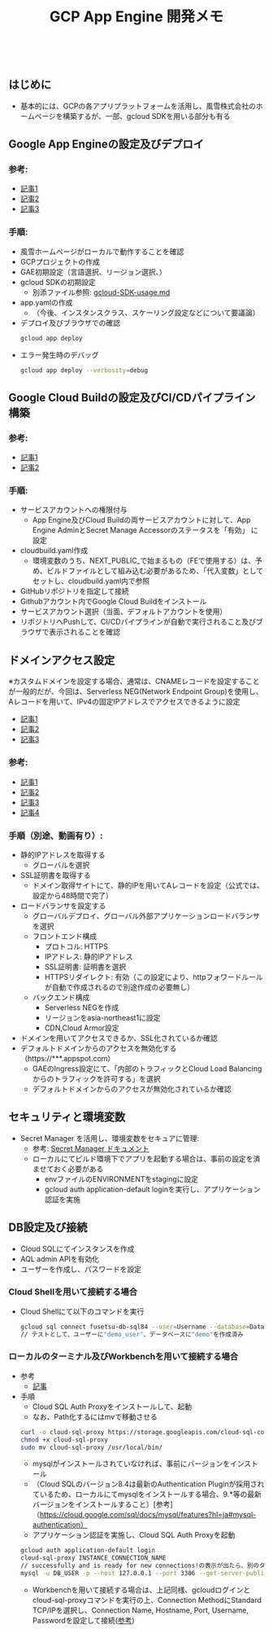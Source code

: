 <div align="center">


# GCP App Engine 開発メモ
　　
</div>
<br>

## はじめに
- 基本的には、GCPの各アプリプラットフォームを活用し、風雪株式会社のホームページを構築するが、一部、gcloud SDKを用いる部分も有る


## Google App Engineの設定及びデプロイ
### 参考:
  - [記事1](https://cloud.google.com/appengine/docs/an-overview-of-app-engine?hl=ja)
  - [記事2](https://blog.apar.jp/web/6912/)
  - [記事3](https://blog.g-gen.co.jp/entry/google-app-engine-explained)

### 手順:
- 風雪ホームページがローカルで動作することを確認
- GCPプロジェクトの作成
- GAE初期設定（言語選択、リージョン選択、）
- gcloud SDKの初期設定
  - 別添ファイル参照: [gcloud-SDK-usage.md](./gcloud-SDK-usage.md)
- app.yamlの作成
  - （今後、インスタンスクラス、スケーリング設定などについて要議論）
- デプロイ及びブラウザでの確認
  ```bash
  gcloud app deploy
  ```
- エラー発生時のデバッグ
  ```bash
  gcloud app deploy --verbosity=debug
  ```


## Google Cloud Buildの設定及びCI/CDパイプライン構築
### 参考:
  - [記事1](https://cloud.google.com/build/docs/automating-builds/create-manage-triggers?hl=ja)
  - [記事2](https://qiita.com/suzuki-navi/items/0373f479f5c6e4d98c80)

### 手順:

<!-- - サービスアカウント作成（デフォルトを用いない場合、Cloud Build関連権限付与と合わせて） -->
- サービスアカウントへの権限付与
  - App Engine及びCloud Buildの両サービスアカウントに対して、App Engine AdminとSecret Manage Accessorのステータスを「有効」 に設定
- cloudbuild.yaml作成
  - 環境変数のうち、NEXT_PUBLIC_で始まるもの（FEで使用する）は、予め、ビルドファイルとして組み込む必要があるため、「代入変数」としてセットし、cloudbuild.yaml内で参照
- GitHubリポジトリを指定して接続
- Githubアカウント内でGoogle Cloud Buildをインストール
- サービスアカウント選択（当面、デフォルトアカウントを使用）
  <!-- - デフォルトのサービスアカウントは幅広い権限が付与されているため、別途作成しアタッチすることも検討 -->
- リポジトリへPushして、CI/CDパイプラインが自動で実行されること及びブラウザで表示されることを確認


## ドメインアクセス設定
※カスタムドメインを設定する場合、通常は、CNAMEレコードを設定することが一般的だが、今回は、Serverless NEG(Network Endpoint Group)を使用し、Aレコードを用いて、IPv4の固定IPアドレスでアクセスできるように設定
<!-- - 結果、IPを用いた不正アクセスを防ぐことができる   -->
  - [記事1](https://cloud.google.com/appengine/docs/standard/mapping-custom-domains?hl=ja)
  - [記事2](https://neightbor.jp/blog/app-engine-custom-domain)
  - [記事3](https://recruit.gmo.jp/engineer/jisedai/blog/gae-domain-loadbalancer/)
### 参考:
  - [記事1](https://cloud.google.com/load-balancing/docs/negs/serverless-neg-concepts?hl=ja)
  - [記事2](https://cloud.google.com/vpc/docs/serverless-vpc-access?hl=ja)
  - [記事3](https://zenn.dev/yyykms123/articles/2021-12-24-gae-ip-restriction)
  - [記事4](https://www.youtube.com/watch?v=0CHDPaOIBks)
### 手順（別途、動画有り）:
- 静的IPアドレスを取得する
  - グローバルを選択
- SSL証明書を取得する
  - ドメイン取得サイトにて、静的IPを用いてAレコードを設定（公式では、設定から48時間で完了）
- ロードバランサを設定する
  - グローバルデプロイ、グローバル外部アプリケーションロードバランサを選択
  - フロントエンド構成
    - プロトコル: HTTPS
    - IPアドレス: 静的IPアドレス
    - SSL証明書: 証明書を選択
    - HTTPSリダイレクト: 有効（この設定により、httpフォワードルールが自動で作成されるので別途作成の必要無し）
  - バックエンド構成
    - Serverless NEGを作成
    - リージョンをasia-northeast1に設定
    - CDN,Cloud Armor設定
- ドメインを用いてアクセスできるか、SSL化されているか確認
- デフォルトドメインからのアクセスを無効化する（https://***.appspot.com）
  - GAEのIngress設定にて、「内部のトラフィックとCloud Load Balancingからのトラフィックを許可する」を選択
  - デフォルトドメインからのアクセスが無効化されているか確認


## セキュリティと環境変数
- Secret Manager を活用し、環境変数をセキュアに管理:
  - 参考: [Secret Manager ドキュメント](https://cloud.google.com/build/docs/securing-builds/use-secrets?hl=ja)
  - ローカルにてビルド環境下でアプリを起動する場合は、事前の設定を済ませておく必要がある
    - envファイルのENVIRONMENTをstagingに設定
    - gcloud auth application-default loginを実行し、アプリケーション認証を実施


## DB設定及び接続
- Cloud SQLにてインスタンスを作成
- AQL admin APIを有効化
- ユーザーを作成し、パスワードを設定
### Cloud Shellを用いて接続する場合
- Cloud Shellにて以下のコマンドを実行
  ```bash
  gcloud sql connect fusetsu-db-sql84 --user=Username --database=Database
  // テストとして、ユーザーに"demo_user"、データベースに"demo"を作成済み
  ```
### ローカルのターミナル及びWorkbenchを用いて接続する場合
- 参考
  - [記事](https://cloud.google.com/sql/docs/mysql/connect-instance-auth-proxy?hl=ja#install-proxy)
- 手順
  - Cloud SQL Auth Proxyをインストールして、起動
  - なお、Path化するにはmvで移動させる
  ```bash
  curl -o cloud-sql-proxy https://storage.googleapis.com/cloud-sql-connectors/cloud-sql-proxy/v2.7.1/cloud-sql-proxy.darwin.amd64
  chmod +x cloud-sql-proxy
  sudo mv cloud-sql-proxy /usr/local/bin/
  ```
  - mysqlがインストールされていなければ、事前にバージョンをインストール
  - （Cloud SQLのバージョン8.4は最新のAuthentication Pluginが採用されているため、ローカルにてmysqlをインストールする場合、9.*等の最新バージョンをインストールすること）[参考]（https://cloud.google.com/sql/docs/mysql/features?hl=ja#mysql-authentication）
  - アプリケーション認証を実施し、Cloud SQL Auth Proxyを起動
  ```bash
  gcloud auth application-default login
  cloud-sql-proxy INSTANCE_CONNECTION_NAME
  // successfully and is ready for new connections!の表示が出たら、別のターミナルを開いて以下のコマンドを実行
  mysql -u DB_USER -p --host 127.0.0.1 --port 3306 --get-server-public-key
  ```
  - Workbenchを用いて接続する場合は、上記同様、gcloudログインとcloud-sql-proxyコマンドを実行の上、Connection MethodにStandard TCP/IPを選択し、Connection Name, Hostname, Port, Username, Passwordを設定して接続([参考](https://cloud.google.com/sql/docs/mysql/admin-tools?hl=ja))
